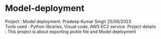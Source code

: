 # Model-deployment
Project : Model deployment. 
Pradeep Kumar Singh 25/06/2023  
Tools used : Python libraries, Visual code, AWS EC2 service. 
Project details : This project is about exporting pickle file and Model deployment

